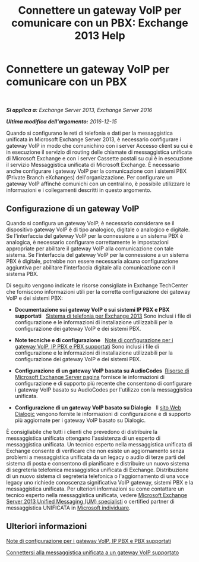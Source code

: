 ﻿---
title: 'Connettere un gateway VoIP per comunicare con un PBX: Exchange 2013 Help'
TOCTitle: Connettere un gateway VoIP per comunicare con un PBX
ms:assetid: 76bcdc54-3ec2-408a-bdbe-37826580dd62
ms:mtpsurl: https://technet.microsoft.com/it-it/library/Aa998872(v=EXCHG.150)
ms:contentKeyID: 50555611
ms.date: 05/22/2018
mtps_version: v=EXCHG.150
ms.translationtype: MT
---

# Connettere un gateway VoIP per comunicare con un PBX

 

_**Si applica a:** Exchange Server 2013, Exchange Server 2016_

_**Ultima modifica dell'argomento:** 2016-12-15_

Quando si configurano le reti di telefonia e dati per la messaggistica unificata in Microsoft Exchange Server 2013, è necessario configurare i gateway VoIP in modo che comunichino con i server Accesso client su cui è in esecuzione il servizio di routing delle chiamate di messaggistica unificata di Microsoft Exchange e con i server Cassette postali su cui è in esecuzione il servizio Messaggistica unificata di Microsoft Exchange. È necessario anche configurare i gateway VoIP per la comunicazione con i sistemi PBX (Private Branch eXchanges) dell'organizzazione. Per configurare un gateway VoIP affinché comunichi con un centralino, è possibile utilizzare le informazioni e i collegamenti descritti in questo argomento.

## Configurazione di un gateway VoIP

Quando si configura un gateway VoIP, è necessario considerare se il dispositivo gateway VoIP è di tipo analogico, digitale o analogico e digitale. Se l'interfaccia del gateway VoIP per la connessione a un sistema PBX è analogica, è necessario configurare correttamente le impostazioni appropriate per abilitare il gateway VoIP alla comunicazione con tale sistema. Se l'interfaccia del gateway VoIP per la connessione a un sistema PBX è digitale, potrebbe non essere necessaria alcuna configurazione aggiuntiva per abilitare l'interfaccia digitale alla comunicazione con il sistema PBX.

Di seguito vengono indicate le risorse consigliate in Exchange TechCenter che forniscono informazioni utili per la corretta configurazione dei gateway VoIP e dei sistemi PBX:

  - **Documentazione sui gateway VoIP e sui sistemi IP PBX e PBX supportati**   [Sistema di telefonia per Exchange 2013](https://docs.microsoft.com/it-it/exchange/voice-mail-unified-messaging/telephone-system-integration-with-um/telephony-advisor-for-exchange-2013) Sono inclusi i file di configurazione e le informazioni di installazione utilizzabili per la configurazione dei gateway VoIP e dei sistemi PBX.

  - **Note tecniche e di configurazione**   [Note di configurazione per i gateway VoIP, IP PBX e PBX supportati](https://docs.microsoft.com/it-it/exchange/voice-mail-unified-messaging/telephone-system-integration-with-um/configuration-notes-for-voip-gateways) Sono inclusi i file di configurazione e le informazioni di installazione utilizzabili per la configurazione dei gateway VoIP e dei sistemi PBX.

  - **Configurazione di un gateway VoIP basata su AudioCodes**  [Risorse di Microsoft Exchange Server pagina](https://www.audiocodes.com/solutions/microsoft/exchange-server) fornisce le informazioni di configurazione e di supporto più recente che consentono di configurare i gateway VoIP basato su AudioCodes per l'utilizzo con la messaggistica unificata.

  - **Configurazione di un gateway VoIP basato su Dialogic**   Il [sito Web Dialogic](https://www.dialogic.com/) vengono fornite le informazioni di configurazione e di supporto più aggiornate per i gateway VoIP basato su Dialogic.

È consigliabile che tutti i clienti che prevedono di distribuire la messaggistica unificata ottengano l'assistenza di un esperto di messaggistica unificata. Un tecnico esperto nella messaggistica unificata di Exchange consente di verificare che non esiste un aggiornamento senza problemi a messaggistica unificata da un legacy o audio di terze parti del sistema di posta e consentono di pianificare e distribuire un nuovo sistema di segreteria telefonica messaggistica unificata di Exchange. Distribuzione di un nuovo sistema di segreteria telefonica o l'aggiornamento di una voce legacy uno richiede conoscenza significativa VoIP gateway, sistemi PBX e la messaggistica unificata. Per ulteriori informazioni su come contattare un tecnico esperto nella messaggistica unificata, vedere [Microsoft Exchange Server 2013 Unified Messaging (UM) specialisti](http://go.microsoft.com/fwlink/p/?linkid=262708) o certified partner di messaggistica UNIFICATA in [Microsoft individuare](https://go.microsoft.com/fwlink/p/?linkid=261951).

## Ulteriori informazioni

[Note di configurazione per i gateway VoIP, IP PBX e PBX supportati](https://docs.microsoft.com/it-it/exchange/voice-mail-unified-messaging/telephone-system-integration-with-um/configuration-notes-for-voip-gateways)

[Connettersi alla messaggistica unificata a un gateway VoIP supportato](connect-um-to-a-supported-voip-gateway-exchange-2013-help.md)


